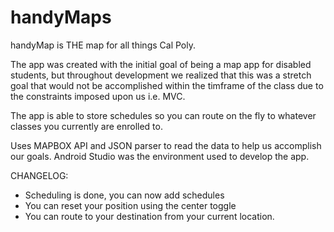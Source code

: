 # handyMaps

handyMap is THE map for all things Cal Poly.

The app was created with the initial goal of being a map app for disabled students, but throughout development we realized that this was a stretch goal that would not be accomplished within the timframe of the class due to the constraints imposed upon us i.e. MVC.

The app is able to store schedules so you can route on the fly to whatever classes you currently are enrolled to.

Uses MAPBOX API and JSON parser to read the data to help us accomplish our goals.
Android Studio was the environment used to develop the app. 

CHANGELOG:
- Scheduling is done, you can now add schedules
- You can reset your position using the center toggle
- You can route to your destination from your current location.

